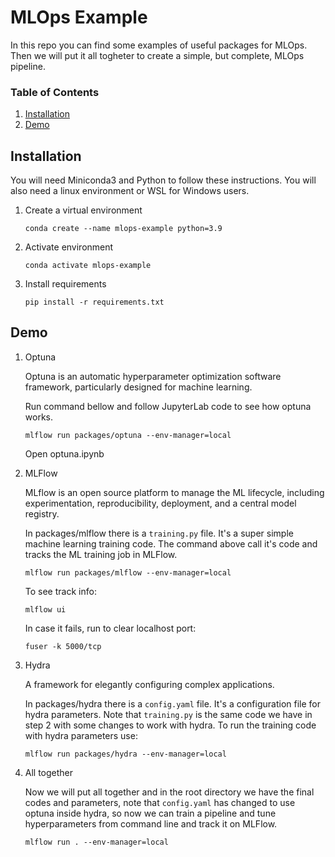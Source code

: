 # MLOps Example
In this repo you can find some examples of useful packages for MLOps. Then we will put it all togheter to create a simple, but complete, MLOps pipeline.

### Table of Contents

1. [Installation](#installation)
2. [Demo](#demo)

## Installation <a name="installation"></a>

You will need Miniconda3 and Python to follow these instructions. You will also need a linux environment or WSL for Windows users.

1. Create a virtual environment
    ```console
    conda create --name mlops-example python=3.9
    ```

2. Activate environment
    ```console
    conda activate mlops-example
    ```

3. Install requirements
    ```console
    pip install -r requirements.txt
    ```

## Demo<a name="demo"></a>

1. Optuna

    Optuna is an automatic hyperparameter optimization software framework, particularly designed for machine learning.

    Run command bellow and follow JupyterLab code to see how optuna works.

    ```console
    mlflow run packages/optuna --env-manager=local
    ```

    Open optuna.ipynb

2. MLFlow

    MLflow is an open source platform to manage the ML lifecycle, including experimentation, reproducibility, deployment, and a central model registry.

    In packages/mlflow there is a `training.py` file. It's a super simple machine learning training code. The command above call it's code and tracks the ML training job in MLFlow.

    ```console
    mlflow run packages/mlflow --env-manager=local
    ```

    To see track info:

    ```console
    mlflow ui
    ```

    In case it fails, run to clear localhost port:
    ```console
    fuser -k 5000/tcp
    ```

3. Hydra

    A framework for elegantly configuring complex applications.

    In packages/hydra there is a `config.yaml` file. It's a configuration file for hydra parameters. Note that `training.py` is the same code we have in step 2 with some changes to work with hydra. To run the training code with hydra parameters use:

    ```console
    mlflow run packages/hydra --env-manager=local
    ```

4. All together

    Now we will put all together and in the root directory we have the final codes and parameters, note that `config.yaml` has changed to use optuna inside hydra, so now we can train a pipeline and tune hyperparameters from command line and track it on MLFlow.

    ```console
    mlflow run . --env-manager=local
    ```